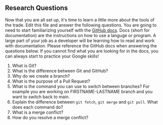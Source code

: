 ## Research Questions 

Now that you are all set up, it's time to learn a little more about the tools of the trade. Edit this file and answer the following questions. You are going to need to start familiarizing yourself with the [GitHub docs](https://docs.github.com/en). Docs (short for documentation) are the instructions on how to use a languge or program. A large part of your job as a developer will be learning how to read and work with documentation. Please reference the GitHub docs when answering the questions below. If you cannot find what you are looking for in the docs, you can always start to practice your Google skills!

1. What is Git? 
2. What is the difference between Git and GitHub?
3. Why do we create a branch? 
4. What is the purpose of a Pull Request? 
5. What is the command you can use to switch between branches? For example you are working on FIRSTNAME-LASTNAME branch and you want to switch back to main. 
6. Explain the difference between `git fetch`, `git merge` and `git pull`. What does each command do?
7. What is a merge conflict? 
8. How do you resolve a merge conflict?